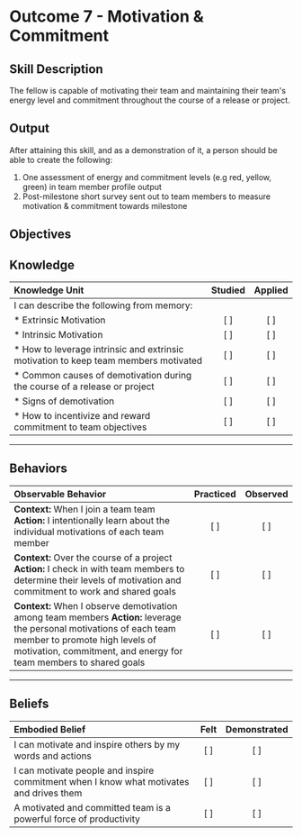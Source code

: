 # Outcome 7 - Motivation & Commitment

**Skill Description**
----------
The fellow is capable of motivating their team and maintaining their team's energy level and commitment throughout the course of a release or project.

**Output**
----------
After attaining this skill, and as a demonstration of it, a person should be able to create the following:

1. One assessment of energy and commitment levels (e.g red, yellow, green) in team member profile output
2. Post-milestone short survey sent out to team members to measure motivation & commitment towards milestone


**Objectives**
----------
## **Knowledge**


| Knowledge Unit   |      Studied      | Applied |
|:-------------|:------------------:|:--------:|
| I can describe the following from memory: | | |
| * Extrinsic Motivation | [ ] | [ ]  |
| * Intrinsic Motivation     | [ ] | [ ]  |
| * How to leverage intrinsic and extrinsic motivation to keep team members motivated       | [ ] | [ ]  |
| * Common causes of demotivation during the course of a release or project       | [ ] | [ ]  |
| * Signs of demotivation      | [ ] | [ ]  |
| * How to incentivize and reward commitment to team objectives       | [ ] | [ ]  |


----------


## **Behaviors**

| Observable Behavior   |      Practiced      | Observed |
|:-------------|:------------------:|:--------:|
| **Context:** When I join a team team **Action:** I intentionally learn about the individual motivations of each team member  |   [ ]   |   [ ]  |
| **Context:** Over the course of a project **Action:** I check in with team members to determine their levels of motivation and commitment to work and shared goals | [ ] | [ ]  |
| **Context:** When I observe demotivation among team members **Action:** leverage the personal motivations of each team member to promote high levels of motivation, commitment, and energy for team members to shared goals | [ ] |    [ ] |


----------


## **Beliefs**


| Embodied Belief   |      Felt      | Demonstrated |
|:-------------|:------------------:|:--------:|
| I can motivate and inspire others by my words and actions | [ ] | [ ]  |
| I can motivate people and inspire commitment when I know what motivates and drives them | [ ] | [ ]  |
| A motivated and committed team is a powerful force of productivity | [ ] | [ ]  |

